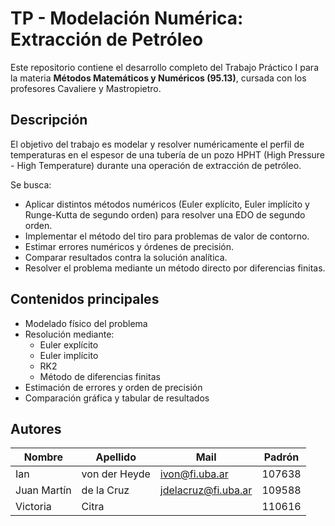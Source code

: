 # TP - Modelación Numérica: Extracción de Petróleo

Este repositorio contiene el desarrollo completo del Trabajo Práctico I para la materia **Métodos Matemáticos y Numéricos (95.13)**, cursada con los profesores Cavaliere y Mastropietro.

## Descripción

El objetivo del trabajo es modelar y resolver numéricamente el perfil de temperaturas en el espesor de una tubería de un pozo HPHT (High Pressure - High Temperature) durante una operación de extracción de petróleo.

Se busca:
- Aplicar distintos métodos numéricos (Euler explícito, Euler implícito y Runge-Kutta de segundo orden) para resolver una EDO de segundo orden.
- Implementar el método del tiro para problemas de valor de contorno.
- Estimar errores numéricos y órdenes de precisión.
- Comparar resultados contra la solución analítica.
- Resolver el problema mediante un método directo por diferencias finitas.

## Contenidos principales

- Modelado físico del problema
- Resolución mediante:
  - Euler explícito
  - Euler implícito
  - RK2
  - Método de diferencias finitas
- Estimación de errores y orden de precisión
- Comparación gráfica y tabular de resultados

## Autores

| Nombre          | Apellido      | Mail                  | Padrón |
| --------------- | ------------- | --------------------- | ------ |
| Ian             | von der Heyde | ivon@fi.uba.ar        | 107638 |
| Juan Martín     | de la Cruz    | jdelacruz@fi.uba.ar   | 109588 |
| Victoria        | Citra         |                       | 110616 |

